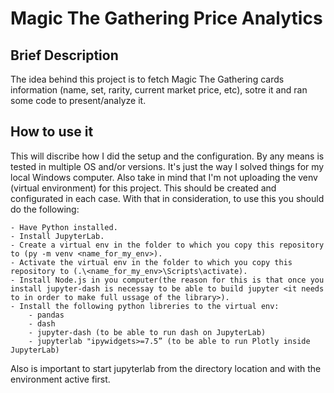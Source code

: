 # Magic The Gathering Price Analytics

## Brief Description

The idea behind this project is to fetch Magic The Gathering cards information (name, set, rarity, current market price, etc), sotre it and ran some code to present/analyze it.

## How to use it

This will discribe how I did the setup and the configuration. By any means is tested in multiple OS and/or versions. It's just the way I solved things for my local Windows computer. Also take in mind that I'm not uploading the venv (virtual environment) for this project. This should be created and configurated in each case.
With that in consideration, to use this you should do the following:

	- Have Python installed.
	- Install JupyterLab.
	- Create a virtual env in the folder to which you copy this repository to (py -m venv <name_for_my_env>).
	- Activate the virtual env in the folder to which you copy this repository to (.\<name_for_my_env>\Scripts\activate).
	- Install Node.js in you computer(the reason for this is that once you install jupyter-dash is necessay to be able to build jupyter <it needs to in order to make full ussage of the library>).
	- Install the following python libreries to the virtual env:
		- pandas
		- dash
		- jupyter-dash (to be able to run dash on JupyterLab)
		- jupyterlab "ipywidgets>=7.5” (to be able to run Plotly inside JupyterLab)

Also is important to start jupyterlab from the directory location and with the environment active first.
		